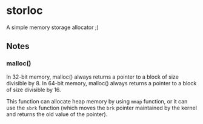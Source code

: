# storloc
A simple memory storage allocator ;)

## Notes
### malloc()
In 32-bit memory, malloc() always returns a pointer to a block of size divisible by 8.
In 64-bit memory, malloc() always returns a pointer to a block of size divisible by 16.

This function can allocate heap memory by using `mmap` function, or it can use the `sbrk` function (which moves the `brk` pointer maintained by the kernel and returns the old value of the pointer).
